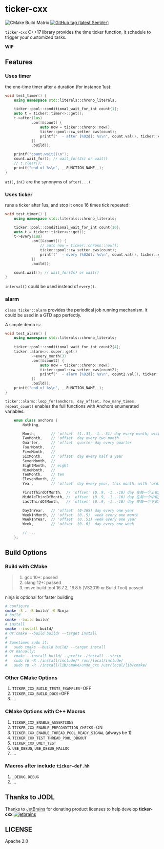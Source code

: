 # ticker-cxx

![CMake Build Matrix](https://github.com/hedzr/ticker-cxx/workflows/CMake%20Build%20Matrix/badge.svg) <!-- 
![CMake Build Matrix](https://github.com/hedzr/ticker-cxx/workflows/CMake%20Build%20Matrix/badge.svg?event=release) 
--> [![GitHub tag (latest SemVer)](https://img.shields.io/github/tag/hedzr/ticker-cxx.svg?label=release)](https://github.com/hedzr/ticker-cxx/releases)

`ticker-cxx` C++17 library provides the time ticker function, it schedule to trigger your customized tasks.

**WIP**

## Features

### Uses timer

the one-time timer after a duration (for instance 1us):

```cpp
void test_timer() {
    using namespace std::literals::chrono_literals;

    ticker::pool::conditional_wait_for_int count{1};
    auto t = ticker::timer<>::get();
    t->after(1us)
            .on([&count] {
                auto now = ticker::chrono::now();
                ticker::pool::cw_setter cws(count);
                printf("  - after [%02d]: %s\n", count.val(), ticker::chrono::format_time_point(now).c_str());
            })
            .build();

    printf("count.wait()\n");
    count.wait_for(); // wait_for(2s) or wait()
    // t.clear();
    printf("end of %s\n", __FUNCTION_NAME__);
}
```

`at()`, `in()` are the synonyms of `after(...)`.


### Uses ticker

runs a ticker after 1us, and stop it once 16 times tick repeated:

```cpp
void test_timer() {
    using namespace std::literals::chrono_literals;

    ticker::pool::conditional_wait_for_int count{16};
    auto t = ticker::ticker<>::get();
    t->every(1us)
            .on([&count]() {
                // auto now = ticker::chrono::now();
                ticker::pool::cw_setter cws(count);
                printf("  - every [%02d]: %s\n", count.val(), ticker::chrono::format_time_point().c_str());
            })
            .build();

    count.wait(); // wait_for(2s) or wait()
}
```

`interval()` could be used instead of `every()`.

### alarm

`class ticker::alarm` provides the periodical job running mechanism. It could be used in a GTD app perfectly.

A simple demo is:

```cpp
void test_alarm() {
    using namespace std::literals::chrono_literals;
    
    ticker::pool::conditional_wait_for_int count2{4};
    ticker::alarm<>::super::get()
            ->every_month(3)
            .on([&count2] {
                auto now = ticker::chrono::now();
                ticker::pool::cw_setter cws(count2);
                printf("  - alarm [%02d]: %s\n", count2.val(), ticker::chrono::format_time_point(now).c_str());
            })
            .build();
    printf("end of %s\n", __FUNCTION_NAME__);
}
```

`ticker::alarm::loop_for(anchors, day_offset, how_many_times, repeat_count)` enables the full functions with Anchors enumerated variables:

```cpp
    enum class anchors {
        Nothing,

        Month,       // 'offset' (1..31, -1..-31) day every month; with 'ordinal' times
        TwoMonth,    // 'offset' day every two month
        Quarter,     // 'offset' quarter day every quarter
        FourMonth,   //
        FiveMonth,   //
        SixMonth,    // 'offset' day every half a year
        SevenMonth,  //
        EightMonth,  // eight
        NineMonth,   //
        TenMonth,    // ten
        ElevenMonth, //
        Year,        // 'offset' day every year, this month; with 'ordinal' times

        FirstThirdOfMonth,  // 'offset' (0..9, -1..-10) day 在每一个上旬; // with 'ordinal' times
        MiddleThirdOfMonth, // 'offset' (0..9, -1..-10) day 在每一个中旬; // with 'ordinal' times
        LastThirdOfMonth,   // 'offset' (0..9, -1..-10) day 在每一个下旬; // with 'ordinal' times

        DayInYear,   // 'offset' (0-365) day every one year
        WeekInMonth, // 'offset' (0..5)  week every one month
        WeekInYear,  // 'offset' (0..51) week every one year
        Week,        // 'offset' (0..6)  day every one week

        // ...
    };
```

## Build Options

### Build with CMake

> 1. gcc 10+: passed
> 2. clang 12+: passed
> 3. msvc build tool 16.7.2, 16.8.5 (VS2019 or Build Tool) passed

ninja is optional for faster building.

```bash
# configure
cmake -S . -B build/ -G Ninja
# build
cmake --build build/
# install
cmake --install build/
# Or:cmake --build build/ --target install
#
# Sometimes sudo it:
#   sudo cmake --build build/ --target install
# Or manually:
#   cmake --install build/ --prefix ./install --strip
#   sudo cp -R ./install/include/* /usr/local/include/
#   sudo cp -R ./install/lib/cmake/undo_cxx /usr/local/lib/cmake/
```


### Other CMake Options

1. `TICKER_CXX_BUILD_TESTS_EXAMPLES`=OFF
2. `TICKER_CXX_BUILD_DOCS`=OFF
3. ...
   

### CMake Options with C++ Macros

1. `TICKER_CXX_ENABLE_ASSERTIONS`
2. `TICKER_CXX_ENABLE_PRECONDITION_CHECKS`=ON
3. `TICKER_CXX_ENABLE_THREAD_POOL_READY_SIGNAL` (always be 1)
4. `TICKER_CXX_TEST_THREAD_POOL_DBGOUT`
5. `TICKER_CXX_UNIT_TEST`
6. `USE_DEBUG`, `USE_DEBUG_MALLOC`
7. ...

### Macros after include `ticker-def.hh`

1. `_DEBUG`, `DEBUG`
2. ...

## Thanks to JODL

Thanks to [JetBrains](https://www.jetbrains.com/?from=ticker-cxx) for donating product licenses to help develop **ticker-cxx** [![jetbrains](https://gist.githubusercontent.com/hedzr/447849cb44138885e75fe46f1e35b4a0/raw/bedfe6923510405ade4c034c5c5085487532dee4/jetbrains-variant-4.svg)](https://www.jetbrains.com/?from=hedzr/ticker-cxx)


## LICENSE

Apache 2.0

